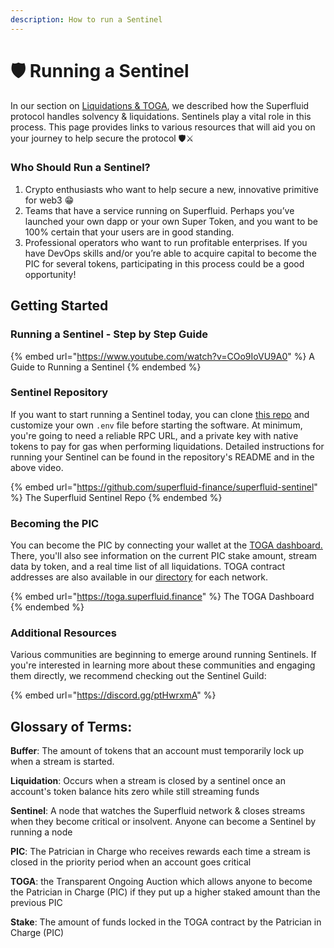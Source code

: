 ```yaml
---
description: How to run a Sentinel
---
```


# 🛡 Running a Sentinel

In our section on [Liquidations & TOGA](liquidations-and-toga.md), we described how the Superfluid protocol handles solvency & liquidations. Sentinels play a vital role in this process. This page provides links to various resources that will aid you on your journey to help secure the protocol 🛡⚔️

### Who Should Run a Sentinel?

1. Crypto enthusiasts who want to help secure a new, innovative primitive for web3 😁
2. Teams that have a service running on Superfluid. Perhaps you’ve launched your own dapp or your own Super Token, and you want to be 100% certain that your users are in good standing.
3. Professional operators who want to run profitable enterprises. If you have DevOps skills and/or you’re able to acquire capital to become the PIC for several tokens, participating in this process could be a good opportunity!

## Getting Started&#x20;

### Running a Sentinel - Step by Step Guide

{% embed url="https://www.youtube.com/watch?v=COo9IoVU9A0" %}
A Guide to Running a Sentinel
{% endembed %}

### Sentinel Repository

If you want to start running a Sentinel today, you can clone [this repo](https://github.com/superfluid-finance/superfluid-sentinel) and customize your own `.env` file before starting the software. At minimum, you're going to need a reliable RPC URL, and a private key with native tokens to pay for gas when performing liquidations. Detailed instructions for running your Sentinel can be found in the repository's README and in the above video.

{% embed url="https://github.com/superfluid-finance/superfluid-sentinel" %}
The Superfluid Sentinel Repo
{% endembed %}

### Becoming the PIC

You can become the PIC by connecting your wallet at the [TOGA dashboard.](https://toga.superfluid.finance) There, you'll also see information on the current PIC stake amount, stream data by token, and a real time list of all liquidations. TOGA contract addresses are also available in our [directory](../protocol-developers/networks/) for each network.

{% embed url="https://toga.superfluid.finance" %}
The TOGA Dashboard
{% endembed %}

### Additional Resources

Various communities are beginning to emerge around running Sentinels. If you're interested in learning more about these communities and engaging them directly, we recommend checking out the Sentinel Guild:&#x20;

{% embed url="https://discord.gg/ptHwrxmA" %}

## Glossary of Terms:&#x20;

**Buffer**: The amount of tokens that an account must temporarily lock up when a stream is started.&#x20;

**Liquidation**: Occurs when a stream is closed by a sentinel once an account's token balance hits zero while still streaming funds&#x20;

**Sentinel**: A node that watches the Superfluid network & closes streams when they become critical or insolvent. Anyone can become a Sentinel by running a node&#x20;

**PIC**: The Patrician in Charge who receives rewards each time a stream is closed in the priority period when an account goes critical&#x20;

**TOGA**: the Transparent Ongoing Auction which allows anyone to become the Patrician in Charge (PIC) if they put up a higher staked amount than the previous PIC

**Stake**: The amount of funds locked in the TOGA contract by the Patrician in Charge (PIC)

